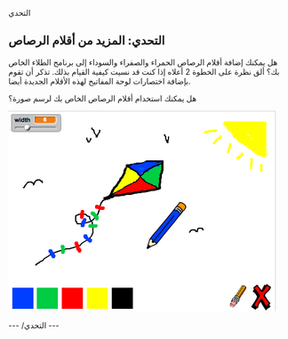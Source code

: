 التحدي

## التحدي: المزيد من أقلام الرصاص

هل يمكنك إضافة أقلام الرصاص الحمراء والصفراء والسوداء إلى برنامج الطلاء الخاص بك؟ ألق نظرة على الخطوة 2 أعلاه إذا كنت قد نسيت كيفية القيام بذلك. تذكر أن تقوم بإضافة اختصارات لوحة المفاتيح لهذه الأقلام الجديدة أيضا.

هل يمكنك استخدام أقلام الرصاص الخاص بك لرسم صورة؟

![لقطة الشاشة](images/paint-final.png)

\--- /التحدي \---